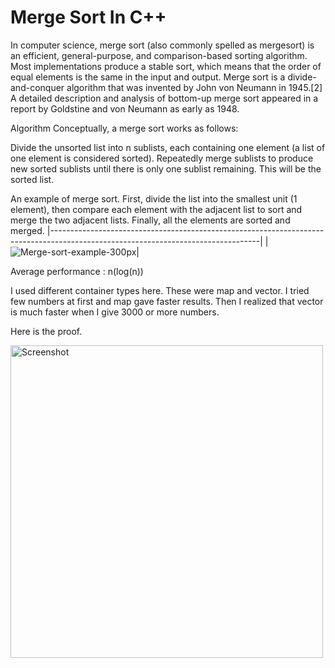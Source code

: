 # Merge Sort In C++

In computer science, merge sort (also commonly spelled as mergesort) is an efficient, general-purpose, and comparison-based sorting algorithm. Most implementations produce a stable sort, which means that the order of equal elements is the same in the input and output. Merge sort is a divide-and-conquer algorithm that was invented by John von Neumann in 1945.[2] A detailed description and analysis of bottom-up merge sort appeared in a report by Goldstine and von Neumann as early as 1948.

Algorithm
Conceptually, a merge sort works as follows:

Divide the unsorted list into n sublists, each containing one element (a list of one element is considered sorted).
Repeatedly merge sublists to produce new sorted sublists until there is only one sublist remaining. This will be the sorted list.


An example of merge sort. First, divide the list into the smallest unit (1 element), then compare each element with the adjacent list to sort and merge the two adjacent lists. Finally, all the elements are sorted and merged.
|----------------------------------------------------------------------------------------------------------------------------------|
|![Merge-sort-example-300px](https://user-images.githubusercontent.com/73845925/228335873-cd6487ae-e52d-4f43-af57-69d4981fe04c.gif)|

Average performance	: n(log(n))

I used different container types here. These were map and vector. I tried few numbers at first and map gave faster results. Then I realized that vector is much faster when I give 3000 or more numbers.

Here is the proof.

<img width="500" alt="Screenshot" src="https://user-images.githubusercontent.com/73845925/228335884-bae9c9d6-ab34-4c91-a4de-688a50e0506c.png">
